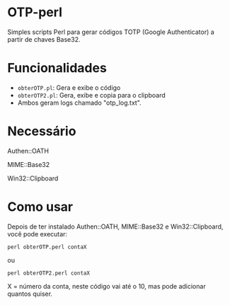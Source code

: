 # OTP-perl
Simples scripts Perl para gerar códigos TOTP (Google Authenticator) a partir de chaves Base32.

# Funcionalidades

- `obterOTP.pl`: Gera e exibe o código
- `obterOTP2.pl`: Gera, exibe e copia para o clipboard
- Ambos geram logs chamado "otp_log.txt".

# Necessário
Authen::OATH

MIME::Base32

Win32::Clipboard

# Como usar
Depois de ter instalado Authen::OATH, MIME::Base32 e Win32::Clipboard, você pode executar:

``` perl obterOTP.perl contaX ```

ou

``` perl obterOTP2.perl contaX ```

X = número da conta, neste código vai até o 10, mas pode adicionar quantos quiser.
